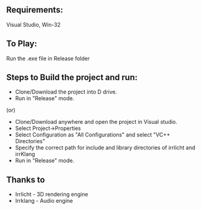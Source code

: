 Requirements:
-------------

Visual Studio, Win-32

To Play:
--------

Run the .exe file in Release folder


Steps to Build the project and run:
-----------------------------------

 - Clone/Download the project into D drive.
 - Run in "Release" mode.

(or)

 - Clone/Download anywhere and open the project in Visual studio.
 - Select Project->Properties
 - Select Configuration as "All Configurations" and select "VC++ Directories"
 - Specify the correct path for include and library directories of irrlicht and irrKlang
 - Run in "Release" mode.

Thanks to
----------
 - Irrlicht - 3D rendering engine
 - Irrklang - Audio engine
